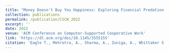 ```yaml
---
title: "Money Doesn't Buy You Happiness: Exploring Financial Predation in Freemium Mental Health Apps"
collection: publications
permalink: /publication/CSCW_2022
excerpt: ''
date: 2022
venue: 'ACM Conference on Computer-Supported Cooperative Work'
link: 'https://dl.acm.org/doi/10.1145/3555155'
citation: 'Eagle T., Mehrotra, A., Sharma, A., Zuniga, A., Whittaker S.“Money Doesn't Buy You Happiness”: Exploring Financial Predation in Freemium Mental Health Apps. ACM Conference on Computer Supported Cooperative Work and Social Computing. 2022.'
---
```

